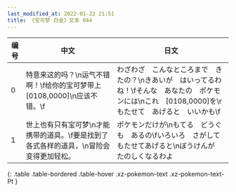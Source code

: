 ```yaml
---
last_modified_at: 2022-01-22 21:51
title: 《宝可梦 白金》文本 044
---
```

| 编号 | 中文 | 日文 |
| ---- | ---- | ---- |
| 0 | 特意来这的吗？\n运气不错啊！\f给你的宝可梦带上[0108,0000]\n应该不错。\f | わざわざ　こんなところまで　きたの？\nきあいが　はいってるわね！\fそんな　あなたの　ポケモンには\nこれ　[0108,0000]を\rもたせて　あげると　いいかも\f |
| 1 | 世上也有只有宝可梦\n才能携带的道具。\f要是找到了各式各样的道具，\n冒险会变得更加轻松。 | ポケモンだけが\nもてる　どうぐも　あるの\fいろいろ　さがして　もたせてあげると\nぼうけんが　たのしくなるわよ |
{: .table .table-bordered .table-hover .xz-pokemon-text .xz-pokemon-text-Pt }